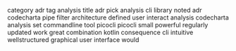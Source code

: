 category adr tag analysis title adr pick analysis cli library noted adr codecharta pipe filter architecture defined user interact analysis codecharta analysis set commandline tool picocli picocli small powerful regularly updated work great combination kotlin consequence cli intuitive wellstructured graphical user interface would